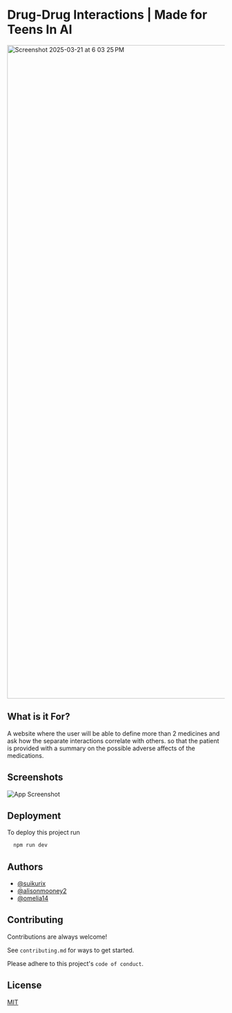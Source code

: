 
# Drug-Drug Interactions | Made for Teens In AI
<img width="1508" alt="Screenshot 2025-03-21 at 6 03 25 PM" src="https://github.com/user-attachments/assets/7d075e0b-9daa-44fc-94d8-f229f481d1e2" />

## What is it For? 
A website where the user will be able to define more than 2 medicines  and ask how the separate interactions correlate with others. so that the patient is provided with a summary on the possible adverse affects of the medications.



## Screenshots

![App Screenshot](https://imgur.com/a/wG28gmP)



## Deployment

To deploy this project run

```bash
  npm run dev
```


## Authors

- [@suikurix](https://github.com/Suikurx)
- [@alisonmooney2](https://github.com/alisonmooney2)
- [@omelia14](https://github.com/omelia14)

## Contributing

Contributions are always welcome!

See `contributing.md` for ways to get started.

Please adhere to this project's `code of conduct`.


## License

[MIT](https://choosealicense.com/licenses/mit/)

